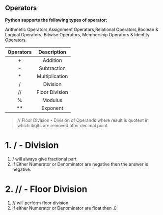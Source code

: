 ## Operators

**Python supports the following types of operator:** 

Arithmetic Operators,Assignment Operators,Relational Operators,Boolean & Logical Operators, Bitwise Operators, Membership Operators & Identity Operators.

| Operators | Description |
| :-----------: | :-----------: |
|+|Addition|
|-|Subtraction|
|*|Multiplication|
|/|Division|
|//|Floor Division|
|%|Modulus|
|**|Exponent|

> // Floor Division - Division of Operands where result is quotent in which digits are removed after decimal point.

# 1. / - Division
   1. / will always give fractional part
   2. if Either Numerator or Denominator are negative then the answer is negative.

# 2. // - Floor Division 
   1. // will perform floor division
   2. if either Numerator or Denominator are float then .0 